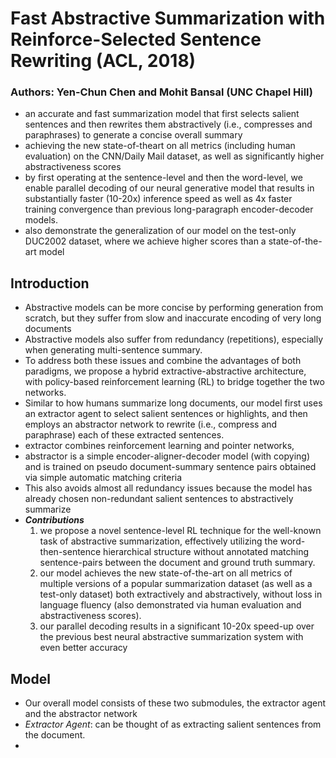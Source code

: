 # Fast Abstractive Summarization with Reinforce-Selected Sentence Rewriting (ACL, 2018)
### Authors: Yen-Chun Chen and Mohit Bansal (UNC Chapel Hill)
- an accurate and
fast summarization model that first selects
salient sentences and then rewrites them
abstractively (i.e., compresses and paraphrases) to generate a concise overall summary
- achieving the new state-of-theart on all metrics (including human evaluation) on the CNN/Daily Mail dataset, as
well as significantly higher abstractiveness
scores
- by first operating at
the sentence-level and then the word-level,
we enable parallel decoding of our neural
generative model that results in substantially faster (10-20x) inference speed as
well as 4x faster training convergence than
previous long-paragraph encoder-decoder
models.
- also demonstrate the generalization of our model on the test-only DUC2002 dataset, where we achieve higher
scores than a state-of-the-art model

## Introduction
  - Abstractive models can be more concise
by performing generation from scratch, but they
suffer from slow and inaccurate encoding of very
long documents
  -  Abstractive models also suffer from redundancy (repetitions), especially when generating multi-sentence
summary.
  - To address both these issues and combine
the advantages of both paradigms, we propose a hybrid extractive-abstractive architecture,
with policy-based reinforcement learning (RL) to
bridge together the two networks.
  - Similar to how
humans summarize long documents, our model
first uses an extractor agent to select salient sentences or highlights, and then employs an abstractor network to rewrite (i.e., compress and paraphrase) each of these extracted sentences.
  - extractor
combines reinforcement learning and pointer networks, 
  - abstractor is a simple encoder-aligner-decoder model (with copying) and is trained on pseudo
document-summary sentence pairs obtained via
simple automatic matching criteria
  - This also avoids almost all redundancy issues because the model has already chosen non-redundant salient sentences to abstractively summarize
   - __*Contributions*__
     1.  we propose a novel sentence-level RL technique
for the well-known task of abstractive summarization, effectively utilizing the word-then-sentence
hierarchical structure without annotated matching sentence-pairs between the document and ground
truth summary.
      2. our model achieves the
new state-of-the-art on all metrics of multiple versions of a popular summarization dataset (as well
as a test-only dataset) both extractively and abstractively, without loss in language fluency (also
demonstrated via human evaluation and abstractiveness scores).
      3. our parallel decoding results in a significant 10-20x speed-up over the previous best neural abstractive summarization system with even better accuracy

## Model

-  Our overall model
consists of these two submodules, the extractor
agent and the abstractor network
- *Extractor Agent*: can be thought of as extracting salient sentences
from the document.
- 

